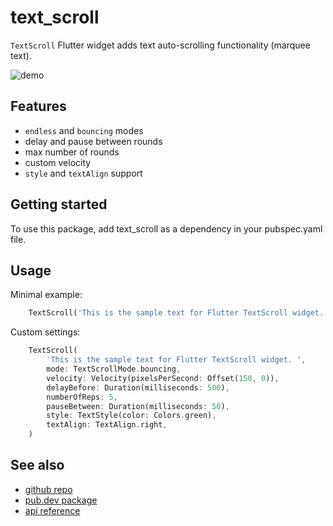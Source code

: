 # text_scroll

`TextScroll` Flutter widget adds text auto-scrolling functionality (marquee text).

![demo](https://user-images.githubusercontent.com/29194552/148517560-6f41a081-9b34-4975-9052-a2855d46b555.gif)

## Features

 - `endless` and `bouncing` modes
 - delay and pause between rounds
 - max number of rounds
 - custom velocity
 - `style` and `textAlign` support

## Getting started

To use this package, add text_scroll as a dependency in your pubspec.yaml file.

## Usage

Minimal example:

```dart
    TextScroll('This is the sample text for Flutter TextScroll widget. ')
```

Custom settings:

```dart
    TextScroll(
        'This is the sample text for Flutter TextScroll widget. ',
        mode: TextScrollMode.bouncing,
        velocity: Velocity(pixelsPerSecond: Offset(150, 0)),
        delayBefore: Duration(milliseconds: 500),
        numberOfReps: 5,
        pauseBetween: Duration(milliseconds: 50),
        style: TextStyle(color: Colors.green),
        textAlign: TextAlign.right,
    )
```

## See also

 - [github repo](https://github.com/yurii-khi/text_scroll)
 - [pub.dev package](https://pub.dev/packages/text_scroll)
 - [api reference](https://pub.dev/documentation/text_scroll/latest/text_scroll/TextScroll-class.html)
